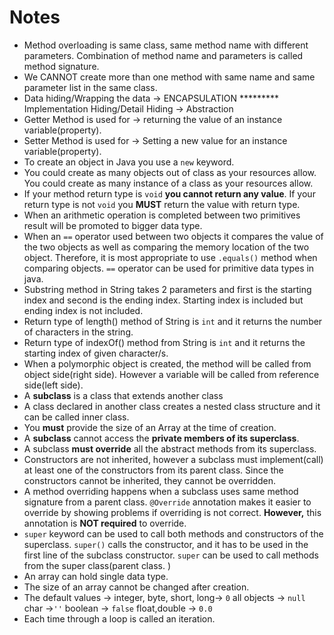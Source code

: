 # Notes
- Method overloading is same class, same method name with different parameters.
  Combination of method name and parameters is called method signature.
- We CANNOT create more than one method with same name and same parameter list in the same class.
- Data hiding/Wrapping the data -> ENCAPSULATION ********* Implementation Hiding/Detail Hiding -> Abstraction
- Getter Method is used for -> returning the value of an instance variable(property).
- Setter Method is used for -> Setting a new value for an instance variable(property).
- To create an object in Java you use a `new` keyword.
- You could create as many objects out of class as your resources allow. You could create as many instance
  of a class as your resources allow.
- If your method return type is `void` **you cannot return any value**. If your return type is not `void`
  you **MUST** return the value with return type.
- When an arithmetic operation is completed between two primitives result will be promoted to bigger data type.
- When an `==` operator used between two objects it compares the value of the two objects as well as
  comparing the memory location of the two object. Therefore, it is most appropriate to use `.equals()` method
  when comparing objects. `==` operator can be used for primitive data types in java.
- Substring method in String takes 2 parameters and first is the starting index and second is the ending index.
  Starting index is included but ending index is not included.
- Return type of length() method of String is `int` and it returns the number of characters in the string.
- Return type of indexOf() method from String is `int` and it returns the starting index of given character/s.
- When a polymorphic object is created, the method will be called from object side(right side). However a variable will be
  called from reference side(left side).
- A **subclass** is a class that extends another class
- A class declared in another class creates a nested class structure and it can be called inner class.
- You **must** provide the size of an Array at the time of creation.
- A **subclass** cannot access the **private members of its superclass**.
- A subclass **must override** all the abstract methods from its superclass.
- Constructors are not inherited, however a subclass must implement(call) at least one of the constructors from
  its parent class. Since the constructors cannot be inherited, they cannot be overridden.
- A method overriding happens when a subclass uses same method signature from a parent class. `@Override` annotation
  makes it easier to override by showing problems if overriding is not correct. **However,** this annotation is
  **NOT required** to override.
- `super` keyword can be used to call both methods and constructors of the superclass.
  `super()` calls the constructor, and it has to be used in the first line of the subclass constructor. `super` can be used
  to call methods from the super class(parent class. )
- An array can hold single data type.
- The size of an array cannot be changed after creation.
- The default values -> integer, byte, short, long->  `0` all objects -> `null` char ->`''`
  boolean -> `false`  float,double -> `0.0`
- Each time through a loop is called an iteration.





